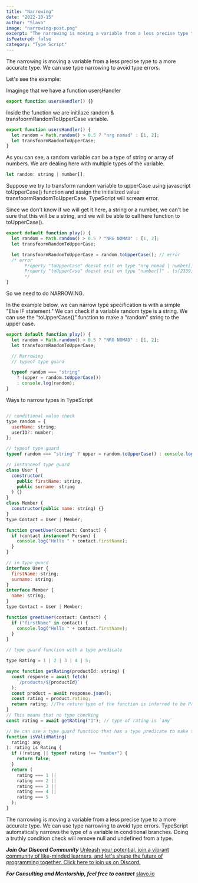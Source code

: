 ```yaml
---
title: "Narrowing"
date: "2022-10-15"
author: "Slavo"
image: "narrowing-post.png"
excerpt: "The narrowing is moving a variable from a less precise type to a more accurate type"
isFeatured: false
category: "Type Script"
---
```


The narrowing is moving a variable from a less precise type to a more accurate type. We can use type narrowing to avoid type errors.

Let's see the example:

Imaginge that we have a function usersHandler

```js
export function usersHandler() {}
```

Inside the function we are initilaze random & transfoormRandomToUpperCase variable.

```js
export function usersHandler() {
  let random = Math.random() > 0.5 ? "nrg nomad" : [1, 2];
  let transfoormRandomToUpperCase;
}
```

As you can see, a random variable can be a type of string or array of numbers. We are dealing here with multiple types of the variable.

```js
let random: string | number[];
```

Suppose we try to transform random variable to upperCase using javascript toUpperCase() function and assign the initialized value transfoormRandomToUpperCase. TypeScript will scream error.

Since we don't know if we will get it here, a string or a number, we can't be sure that this will be a string, and we will be able to call here function to toUpperCase().

```js
export default function play() {
  let random = Math.random() > 0.5 ? "NRG NOMAD" : [1, 2];
  let transfoormRandomToUpperCase;

  let transfoormRandomToUpperCase = random.toUpperCase(); // error
  /* error 
       Property "toUpperCase" doesnt exit on type "nrg nomad | number[]"  
       Property "toUpperCase" doesnt exit on type "number[]" . ts(2339)
       */
}
```

So we need to do NARROWING.

In the example below, we can narrow type specification is with a simple "Else IF statement." We can check if a variable random type is a string. We can use the "toUpperCase()" function to make a "random" string to the upper case.

```js
export default function play() {
  let random = Math.random() > 0.5 ? "NRG NOMAD" : [1, 2];
  let transfoormRandomToUpperCase;

  // Narrowing
  // typeof type guard

  typeof random === "string"
    ? (upper = random.toUpperCase())
    : console.log(random);
}
```

Ways to narrow types in TypeScript

```js

// conditional value check
type random = {
  userName: string;
  userID?: number;
};

// typeof type guard
typeof random === "string" ? upper = random.toUpperCase() : console.log(random)

// instanceof type guard
class User {
  constructor(
    public firstName: string,
    public surname: string
  ) {}
}
class Member {
  constructor(public name: string) {}
}
type Contact = User | Member;

function greetUser(contact: Contact) {
  if (contact instanceof Person) {
    console.log("Hello " + contact.firstName);
  }
}

// in type guard
interface User {
  firstName: string;
  surname: string;
}
interface Member {
  name: string;
}
type Contact = User | Member;

function greetUser(contact: Contact) {
  if ("firstName" in contact) {
    console.log("Hello " + contact.firstName);
  }
}

// type guard function with a type predicate

type Rating = 1 | 2 | 3 | 4 | 5;

async function getRating(productId: string) {
  const response = await fetch(
    `/products/${productId}`
  );
  const product = await response.json();
  const rating = product.rating;
  return rating; //The return type of the function is inferred to be Promise<any>
}
// This means that no type checking
const rating = await getRating("1"); // type of rating is `any`

// We can use a type guard function that has a type predicate to make this code more type-safe.
function isValidRating(
  rating: any
): rating is Rating {
  if (!rating || typeof rating !== "number") {
    return false;
  }
  return (
    rating === 1 ||
    rating === 2 ||
    rating === 3 ||
    rating === 4 ||
    rating === 5
  );
}

```

The narrowing is moving a variable from a less precise type to a more accurate type. We can use type narrowing to avoid type errors. TypeScript automatically narrows the type of a variable in conditional branches. Doing a truthly condition check will remove null and undefined from a type.

**_Join Our Discord Community_** [Unleash your potential, join a vibrant community of like-minded learners, and let's shape the future of programming together. Click here to join us on Discord.](https://discord.gg/KXVHbAeb)

**_For Consulting and Mentorship, feel free to contact_** [slavo.io](/contact)
